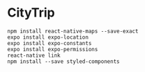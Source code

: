 # CityTrip


    npm install react-native-maps --save-exact
    expo install expo-location    
    expo install expo-constants    
    expo install expo-permissions
    react-native link
    npm install --save styled-components

